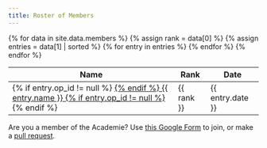 ```yaml
---
title: Roster of Members
---
```


<table class="pure-table pure-table-bordered sortable" width="100%">
<thead>
<tr>
   <th> Name </th>
   <th> Rank </th>
   <th> Date </th>
</tr>
</thead>
<tbody>
{% for data in site.data.members %}
{% assign rank = data[0] %}
{% assign entries = data[1] | sorted %}
{% for entry in entries %}
<tr>
	<td>
    		{% if entry.op_id != null %}
       			<a href="http://op.atlantia.sca.org/op_ind.php?atlantian_id={{entry.op_id}}">
    		{% endif %}
		{{ entry.name }}
    		{% if entry.op_id != null %}
       			</a>
    		{% endif %}
	</td>
	<td> {{ rank }} </td>
	<td> {{ entry.date }} </td>
</tr>
{% endfor %}
{% endfor %}
</tbody>
</table>

Are you a member of the Academie?  Use [this Google Form](https://forms.gle/Ti43EFchB72UCxuC8) to join, or make a [pull request](https://github.com/academie-de-espee/academie-de-espee.github.io/pulls).

<script src="/js/sorttable.js"></script>

